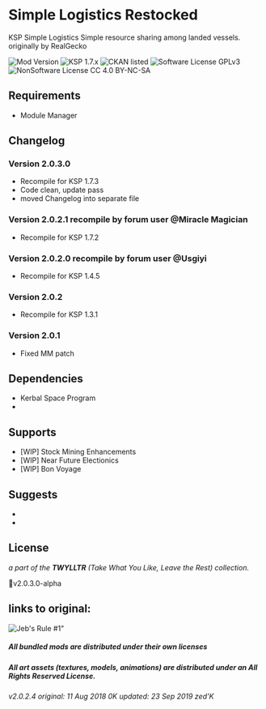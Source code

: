 <!-- Readme.md v1.1
Simple Logistics (SL)
created: 11 Aug 18
updated: 23 Sep 19 -->

<!-- Download on SpaceDock or Github or Curseforge. Also available on CKAN. -->

# Simple Logistics Restocked
KSP Simple Logistics
Simple resource sharing among landed vessels.
originally by RealGecko

![Mod Version](https://img.shields.io/github/v/release/zer0Kerbal/SimpleLogistics?include_prereleases) 
![KSP 1.7.x](https://img.shields.io/badge/KSP%20version-1.7.x-66ccff.svg?style=flat-square) 
![CKAN listed](https://img.shields.io/badge/CKAN-Indexed-brightgreen.svg) 
![Software License GPLv3](https://img.shields.io/badge/SoftwareLicense-GPLv3-red) 
![NonSoftware License CC 4.0 BY-NC-SA](https://img.shields.io/badge/NonSoftwareLicense-CC--4.0--BY--SA-lightgrey)

## Requirements
- Module Manager

## Changelog
### Version 2.0.3.0
- Recompile for KSP 1.7.3
- Code clean, update pass
- moved Changelog into separate file

### Version 2.0.2.1 recompile by forum user @Miracle Magician
- Recompile for KSP 1.7.2

### Version 2.0.2.0 recompile by forum user @Usgiyi
- Recompile for KSP 1.4.5

### Version 2.0.2
- Recompile for KSP 1.3.1

### Version 2.0.1
- Fixed MM patch

## Dependencies 
 * Kerbal Space Program
 * 
 
## Supports 
 * [WIP] Stock Mining Enhancements
 * [WIP] Near Future Electionics
 * [WIP] Bon Voyage
 
## Suggests 
 * 
 * 
 
## License 

*a part of the **TWYLLTR** (Take What You Like, Leave the Rest) collection.*  
 
📌v2.0.3.0-alpha  
 
## links to original:  


![Jeb's Rule #1"](https://ic.pics.livejournal.com/asaratov/25113347/1448500/1448500_original.jpg   "Jeb's Rule #1") 
 
 
 
##### All bundled mods are distributed under their own licenses
##### All art assets (textures, models, animations) are distributed under an All Rights Reserved License.

###### v2.0.2.4 original: 11 Aug 2018 0K updated: 23 Sep 2019 zed'K
